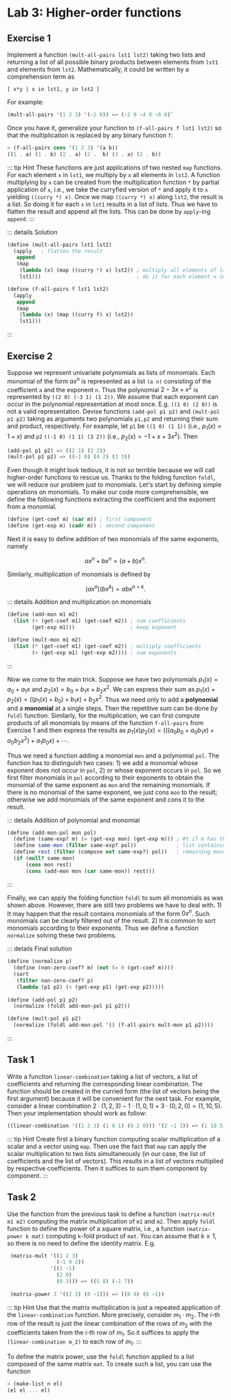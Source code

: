 # Lab 3: Higher-order functions

## Exercise 1
Implement a function `(mult-all-pairs lst1 lst2)` taking two lists and returning a list of all
possible binary products between elements from `lst1` and elements from `lst2`. Mathematically,
it could be written by a comprehension term as
```
[ x*y | x in lst1, y in lst2 ]
```
For example:
```scheme
(mult-all-pairs '(1 2 3) '(-2 0)) => (-2 0 -4 0 -6 0)`
```
Once you have it, generalize your
function to `(f-all-pairs f lst1 lst2)` so that the multiplication is replaced by any binary
function `f`:
```scheme
> (f-all-pairs cons '(1 2 3) '(a b))
((1 . a) (1 . b) (2 . a) (2 .  b) (3 . a) (3 . b)) 
```

::: tip Hint
These functions are just applications of two nested `map` functions. For each element `x` in `lst1`,
we multiply by `x` all elements in `lst2`. A function multiplying by `x` can be created from the
multiplication function `*` by partial application of `x`, i.e., we take the curryfied version of
`*` and apply it to `x` yielding `((curry *) x)`. Once we map `((curry *) x)` along `lst2`, the result is a list. So doing it for each `x` in `lst1` results in a
list of lists. Thus we have to flatten the result and append all the lists. This can be done by
`apply`-ing `append`. 
:::

::: details Solution
```scheme
(define (mult-all-pairs lst1 lst2)
  (apply   ; flatten the result
   append
   (map
    (lambda (x) (map ((curry *) x) lst2)) ; multiply all elements of lst2 by x
    lst1)))                               ; do it for each element x in lst1

(define (f-all-pairs f lst1 lst2)
  (apply
   append
   (map
    (lambda (x) (map ((curry f) x) lst2))
    lst1)))
```
:::

## Exercise 2

Suppose we represent univariate polynomials as lists of monomials. Each monomial of
the form $ax^n$ is represented as a list `(a n)` consisting of the coefficient `a` and the exponent
`n`. Thus the polynomial $2-3x+x^2$ is represented by `((2 0) (-3 1) (1 2))`. We
assume that each exponent can occur in the polynomial representation at most once. E.g. `((1 0) (2
0))` is not a valid representation. Devise functions `(add-pol p1 p2)` and `(mult-pol
p1 p2)` taking as arguments two polynomials `p1,p2` and returning their sum and product,
respectively. For example, let `p1` be `((1 0) (1 1))` (i.e., $p_1(x)=1+x$) and
`p2` `((-1 0) (1 1) (3 2))` (i.e., $p_2(x)=-1+x+3x^2$). Then 
```scheme
(add-pol p1 p2) => ((2 1) (3 2))  
(mult-pol p1 p2) => ((-1 0) (4 2) (3 3))
```
Even though it might look tedious, it is not so terrible because we will call higher-order functions to rescue us. Thanks to the folding function `foldl`, we will reduce our problem just to monomials. Let's start by defining simple operations on monomials. To make our code more comprehensible, we define the following functions extracting the coefficient and the exponent from a monomial.
```scheme
(define (get-coef m) (car m)) ; first component
(define (get-exp m) (cadr m)) ; second component
```
Next it is easy to define addition of two monomials of the same exponents, namely

$$ax^n + bx^n = (a+b)x^n.$$

Similarly, multiplication of monomials is defined by

$$(ax^n)(bx^k)=abx^{n+k}.$$

::: details Addition and multiplication on monomials
```scheme
(define (add-mon m1 m2)
  (list (+ (get-coef m1) (get-coef m2)) ; sum coefficients
        (get-exp m1)))                  ; keep exponent

(define (mult-mon m1 m2)
  (list (* (get-coef m1) (get-coef m2)) ; multiply coefficients
        (+ (get-exp m1) (get-exp m2)))) ; sum exponents
```
:::

Now we come to the main trick. Suppose we have two polynomials $p_1(x)=a_0+a_1x$ and
$p_2(x)=b_0+b_1x+b_2x^2$. We can express their sum as
$p_1(x) + p_2(x) = ((p_1(x) + b_0) + b_1x) + b_2x^2$. Thus we need only to add a **polynomial** and
a **monomial** at a single steps. Then the repetitive sum can be done by `foldl` function.
Similarly, for the multiplication, we can first compute products of all monomials by means of the
function `f-all-pairs` from Exercise 1 and then express the results as $p_1(x)p_2(x) = (((a_0b_0 +
a_0b_1x) + a_0b_2x^2) + a_1b_0x) + \cdots$.

Thus we need a function adding a monomial `mon` and a polynomial `pol`. The function has to distinguish two cases: 1) we add a monomial whose exponent does not occur in `pol`, 2) or whose exponent occurs in `pol`. So we first filter monomials in `pol` according to their exponents
to obtain the monomial of the same exponent as `mon` and the remaining monomials. If there is no monomial of the same exponent, we just cons `mon` to the result; otherwise we add monomials of the same exponent and cons it to the result.

::: details Addition of polynomial and monomial
```scheme
(define (add-mon-pol mon pol)
  (define (same-exp? m) (= (get-exp mon) (get-exp m))) ; #t if m has the same exponent as mon
  (define same-mon (filter same-exp? pol))             ; list containing the monomial of the same exponent or empty list
  (define rest (filter (compose not same-exp?) pol))   ; remaining monomials of different exponents
  (if (null? same-mon)                                 
      (cons mon rest)
      (cons (add-mon mon (car same-mon)) rest)))
```
:::

Finally, we can apply the folding function `foldl` to sum all monomials as was shown above. However, there are still two problems we have to deal with. 1) It may happen that the result contains monomials of the form $0x^n$. Such monomials can be clearly filtered out of the result. 2) It is common to sort monomials according to their exponents. Thus we define a function `normalize` solving these two problems.

::: details Final solution
```scheme
(define (normalize p)
  (define (non-zero-coef? m) (not (= 0 (get-coef m)))) 
  (sort
   (filter non-zero-coef? p)
   (lambda (p1 p2) (< (get-exp p1) (get-exp p2)))))
  
(define (add-pol p1 p2)
  (normalize (foldl add-mon-pol p1 p2)))

(define (mult-pol p1 p2)
  (normalize (foldl add-mon-pol '() (f-all-pairs mult-mon p1 p2))))
```
:::

## Task 1
Write a function `linear-combination` taking a list of vectors, a list of coefficients and returning
the corresponding linear combination. The function should be created in the curried form (the list
of vectors being the first argument) because it will be convenient for the next task. For example,
consider a linear combination $2\cdot(1, 2, 3) - 1\cdot(1, 0, 1) + 3\cdot(0, 2, 0) = (1,10,5)$. Then
your implementation should work as follow:
```scheme
((linear-combination '((1 2 3) (1 0 1) (0 2 0))) '(2 -1 3)) => (1 10 5)
```

::: tip Hint
Create first a binary function computing scalar multiplication of a scalar and a vector using `map`.
Then use the fact that `map` can apply the scalar multiplication to two lists simultaneously (in our
case, the list of coefficients and the list of vectors).  This results in a list of vectors
multiplied by respective coefficients. Then it suffices to sum them component by component.
:::

<!--
::: details Solution
```scheme
(define (scalar-mult coef vec)
  (map (curry * coef) vec))

(define (linear-combination vectors)
  (lambda (coefs)
    (apply map + (map scalar-mult coefs vectors))))
```
:::
-->

## Task 2
Use the function from the previous task to define a function `(matrix-mult m1 m2)` computing the
matrix multiplication of `m1` and `m2`. Then apply `foldl` function to define the power of a square
matrix, i.e., a function `(matrix-power k mat)` computing `k`-fold product of `mat`. You can assume
that $k\geq 1$, so there is no need to define the identity matrix. E.g.
```scheme
 (matrix-mult '((1 2 3) 
                (-1 0 2)) 
              '((1 -1) 
                (2 0) 
                (0 3))) => ((5 8) (-1 7)) 
                
 (matrix-power 3 '((2 3) (0 -1))) => ((8 9) (0 -1))
```

::: tip Hint
Use that the matrix multiplication is just a repeated application of the `linear-combination`
function. More precisely, consider $m_1\cdot m_2$. The $i$-th row of the result is just the linear
combination of the rows of $m_2$ with the coefficients taken from the $i$-th row of $m_1$. So it
suffices to apply the `(linear-combination m_2)` to each row of $m_1$. 
:::

To define the matrix power, use the `foldl` function applied to a list composed of the same matrix
`mat`. To create such a list, you can use the function
```scheme
> (make-list n el)
(el el ... el)
```

<!--
::: details Solution
```scheme
(define (matrix-mult m1 m2)
  (map (linear-combination m2) m1))

(define (matrix-power k mat)
  (foldl matrix-mult mat (make-list (- k 1) mat)))
```
:::
-->
